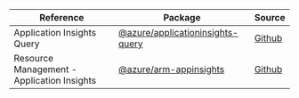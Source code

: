 | Reference | Package | Source |
|---|---|---|
|Application Insights Query|[@azure/applicationinsights-query](https://www.npmjs.com/package/@azure/applicationinsights-query)|[Github](https://github.com/Azure/azure-sdk-for-js)|
|Resource Management - Application Insights|[@azure/arm-appinsights](https://www.npmjs.com/package/@azure/arm-appinsights)|[Github](https://github.com/Azure/azure-sdk-for-js)|
